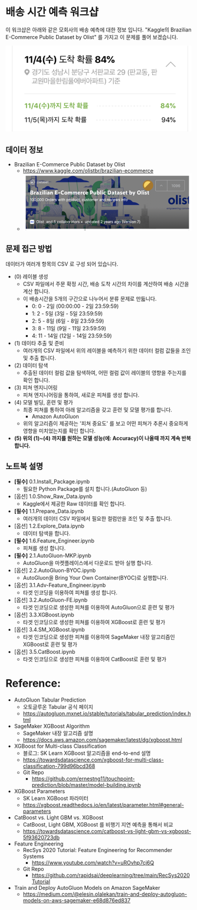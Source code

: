# 배송 시간 예측 워크샵
이 워크샵은 아래와 같은 모회사의 배송 예측에 대한 정보 입니다. "Kaggle의 Brazilian E-Commerce Public Dataset by Olist" 를 가지고 이 문제를 풀어 보겠습니다.

![naver_delivery_prediction](brazil_ecommerce/img/naver_delivery_prediction.png)

## 데이터 정보
- Brazilian E-Commerce Public Dataset by Olist
    - https://www.kaggle.com/olistbr/brazilian-ecommerce
    - ![dataset_banner](brazil_ecommerce/img/dataset_banner.png)

## 문제 접근 방법
데이터가 여러개 항목의 CSV 로 구성 되어 있습니다.
- (0) 레이블 생성
    - CSV 파일에서 주문 확정 시간, 배송 도착 시간의 차이를 계산하여 배송 시간을 계산 합니다. 
    - 이 배송시간을 5개의 구간으로 나누어서 분류 문제로 만듧니다.
        - 0: 0 - 2일 (00:00:00 - 2일 23:59:59)
        - 1: 2 - 5일 (3일 - 5일 23:59:59) 
        - 2: 5 - 8일 (6일 - 8일 23:59:59)     
        - 3: 8 - 11일 (9일 - 11일 23:59:59)         
        - 4: 11 - 14일 (12일 - 14일 23:59:59)                 
- (1) 데이타 추출 및 준비    
    - 여러개의 CSV 파일에서 위의 레이블을 예측하기 위한 데이터 컬럼 값들을 조인 및 추출 합니다.
- (2) 데이터 탐색    
    - 추출된 데이터 컬럼 값을 탐색하여, 어떤 컬럼 값이 레이블의 영향을 주는지를 확인 합니다.
- (3) 피쳐 엔지니어링    
    - 피쳐 엔지니어링을 통하여, 새로운 피쳐를 생성 합니다.
- (4) 모델 빌딩, 훈련 및 평가    
    - 최종 피쳐를 통하여 아래 알고리즘을 갖고 훈련 및 모델 평가를 합니다.
        - Amazon AutoGluon
    - 위의 알고리즘이 제공하는 '피쳐 중요도' 를 보고 어떤 피쳐가 추론시 중요하게 영향을 미치었는지를 확인 합니다.
- **(5) 위의 (1)~(4) 까지를 원하는 모델 성능(에: Accuracy)이 나올때 까지 계속 반복 합니다.**        


## 노트북 설명
- **[필수]** 0.1.Install_Package.ipynb
    - 필요한 Python Package를 설치 합니다.(AutoGluon 등)
- [옵션] 1.0.Show_Raw_Data.ipynb
    - Kaggle에서 제공한 Raw 데이터를 확인 합니다.
- **[필수]** 1.1.Prepare_Data.ipynb
    - 여러개의 데이터 CSV 파일에서 필요한 컬럼만을 조인 및 추출 합니다.
- [옵션] 1.2.Explore_Data.ipynb
    - 데이터 탐색을 합니다.
- **[필수]** 1.6.Feature_Engineer.ipynb
    - 피쳐를 생성 합니다.
- **[필수]** 2.1.AutoGluon-MKP.ipynb
    - AutoGluon을 마켓플레이스에서 다운로드 받아 실행 합니다.
- [옵션] 2.2.AutoGluon-BYOC.ipynb
    - AutoGluon을 Bring Your Own Container(BYOC)로 실행합니다.    
- [옵션] 3.1.Adv-Feature_Engineer.ipynb
    - 타겟 인코딩을 이용하여 피쳐를 생성 합니다.
- [옵션] 3.2.AutoGluon-FE.ipynb    
    - 타겟 인코딩으로 생성한 피쳐를 이용하여 AutoGluon으로 훈련 및 평가
- [옵션] 3.3.XGBoost.ipynb    
    - 타겟 인코딩으로 생성한 피쳐를 이용하여 XGBoost로 훈련 및 평가
- [옵션] 3.4.SM_XGBoost.ipynb
    - 타겟 인코딩으로 생성한 피쳐를 이용하여 SageMaker 내장 알고리즘인 XGBoost로 훈련 및 평가
- [옵션] 3.5.CatBoost.ipynb
    - 타겟 인코딩으로 생성한 피쳐를 이용하여 CatBoost로 훈련 및 평가    

    

# Reference:

- AutoGluon Tabular Prediction
    - 오토글루온 Tabular 공식 페이지
    - https://autogluon.mxnet.io/stable/tutorials/tabular_prediction/index.html
- SageMaker XGBoost Algorithm
    - SageMaker 내장 알고리즘 설명
    - https://docs.aws.amazon.com/sagemaker/latest/dg/xgboost.html
- XGBoost for Multi-class Classification
    - 블로그: SK Learn XGBoost 알고리즘을 end-to-end 설명
    - https://towardsdatascience.com/xgboost-for-multi-class-classification-799d96bcd368
    - Git Repo
        - https://github.com/ernestng11/touchpoint-prediction/blob/master/model-building.ipynb
- XGBoost Parameters
    - SK Learn XGBoost 파라미터
    - https://xgboost.readthedocs.io/en/latest/parameter.html#general-parameters
- CatBoost vs. Light GBM vs. XGBoost
    - CatBoost, Light GBM, XGBoost 를 비행기 지연 예측을 통해서 비교
    - https://towardsdatascience.com/catboost-vs-light-gbm-vs-xgboost-5f93620723db
- Feature Engineering
    - RecSys 2020 Tutorial: Feature Engineering for Recommender Systems
        - https://www.youtube.com/watch?v=uROvhp7cj6Q
    - Git Repo
        - https://github.com/rapidsai/deeplearning/tree/main/RecSys2020Tutorial
- Train and Deploy AutoGluon Models on Amazon SageMaker
    - https://medium.com/@elesin.olalekan/train-and-deploy-autogluon-models-on-aws-sagemaker-e68d876ed837